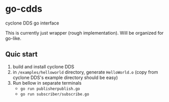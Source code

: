 # go-cdds
cyclone DDS go interface


This is currently just wrapper (rough implementation).
Will be organized for go-like.

## Quic start
1. build and install cyclone DDS
2. in `/examples/helloworld` directory, generate `HelloWorld.o` (copy from cyclone DDS's example directory should be easy)
3. Run bellow in separate terminals
    - `go run publisherpublish.go`
    - `go run subscriber/subscribe.go`
